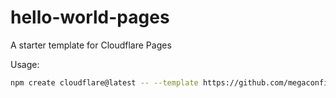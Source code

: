 # hello-world-pages
A starter template for Cloudflare Pages

Usage:
```sh
npm create cloudflare@latest -- --template https://github.com/megaconfidence/hello-world-pages
```
